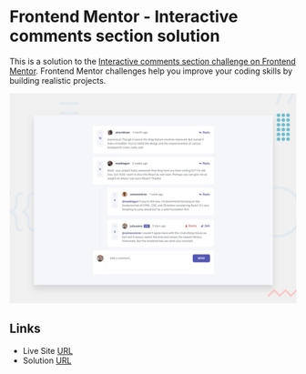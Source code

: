 # Frontend Mentor - Interactive comments section solution

This is a solution to the [Interactive comments section challenge on Frontend Mentor](https://www.frontendmentor.io/challenges/interactive-comments-section-iG1RugEG9). Frontend Mentor challenges help you improve your coding skills by building realistic projects.

![Design preview for the Interactive comments section coding challenge](./design/desktop-preview.jpg)

## Links

- Live Site [URL](https://mhmd-tarek-mhmd.github.io/Interactive-comments-section)
- Solution [URL](https://www.frontendmentor.io/solutions/interactive-comments-section-Roaw6aXXMb)
